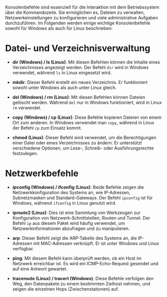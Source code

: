 Konsolenbefehle sind essenziell für die Interaktion mit dem Betriebssystem über die Kommandozeile. Sie ermöglichen es, Dateien zu verwalten, Netzwerkeinstellungen zu konfigurieren und viele administrative Aufgaben durchzuführen. Im Folgenden werden einige wichtige Konsolenbefehle sowohl für Windows als auch für Linux beschrieben:

# Datei- und Verzeichnisverwaltung
- **dir (Windows) / ls (Linux)**: Mit diesen Befehlen können die Inhalte eines Verzeichnisses angezeigt werden. Der Befehl `dir` wird in Windows verwendet, während `ls` in Linux eingesetzt wird.
  
- **mkdir**: Dieser Befehl erstellt ein neues Verzeichnis. Er funktioniert sowohl unter Windows als auch unter Linux gleich.

- **del (Windows) / rm (Linux)**: Mit diesen Befehlen können Dateien gelöscht werden. Während `del` nur in Windows funktioniert, wird in Linux `rm` verwendet.

- **copy (Windows) / cp (Linux)**: Diese Befehle kopieren Dateien von einem Ort zum anderen. In Windows verwendet man `copy`, während in Linux der Befehl `cp` zum Einsatz kommt.

- **chmod (Linux)**: Dieser Befehl wird verwendet, um die Berechtigungen einer Datei oder eines Verzeichnisses zu ändern. Er unterstützt verschiedene Optionen, um Lese-, Schreib- oder Ausführungsrechte festzulegen.

# Netzwerkbefehle
- **ipconfig (Windows) / ifconfig (Linux)**: Beide Befehle zeigen die Netzwerkkonfiguration des Systems an, wie IP-Adressen, Subnetzmasken und Standard-Gateways. Der Befehl `ipconfig` ist für Windows, während `ifconfig` in Linux genutzt wird.

- **iproute2 (Linux)**: Dies ist eine Sammlung von Werkzeugen zur Konfiguration von Netzwerk-Schnittstellen, Routen und Tunnel. Der Befehl `ip` aus diesem Paket wird häufig verwendet, um Netzwerkinformationen abzufragen und zu manipulieren.

- **arp**: Dieser Befehl zeigt die ARP-Tabelle des Systems an, die IP-Adressen mit MAC-Adressen verknüpft. Er ist unter Windows und Linux verfügbar.

- **ping**: Mit diesem Befehl kann überprüft werden, ob ein Host im Netzwerk erreichbar ist. Es wird ein ICMP-Echo-Request gesendet und auf eine Antwort gewartet.

- **traceroute (Linux) / tracert (Windows)**: Diese Befehle verfolgen den Weg, den Datenpakete zu einem bestimmten Zielhost nehmen, und zeigen die einzelnen Hops (Zwischenstationen) auf.
